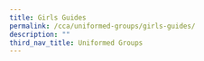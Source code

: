 ```yaml
---
title: Girls Guides
permalink: /cca/uniformed-groups/girls-guides/
description: ""
third_nav_title: Uniformed Groups
---
```


